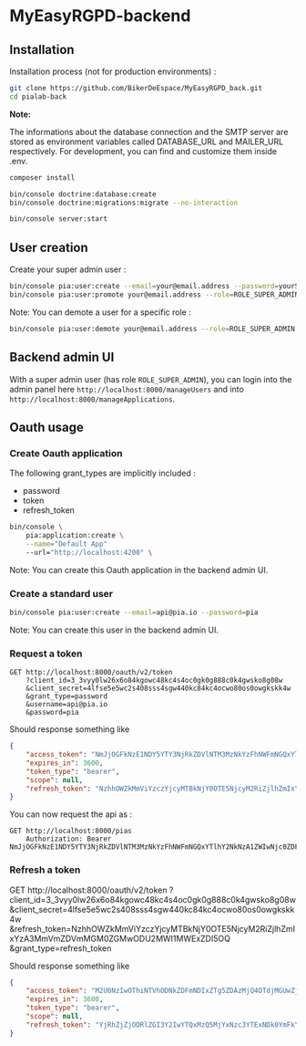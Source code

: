 # MyEasyRGPD-backend

## Installation

Installation process (not for production environments) :

```bash
git clone https://github.com/BikerDeEspace/MyEasyRGPD_back.git
cd pialab-back
```

**Note:**

The informations about the database connection and the SMTP server are stored as environment variables called DATABASE_URL and MAILER_URL respectively. For development, you can find and customize them inside .env.

```bash
composer install

bin/console doctrine:database:create
bin/console doctrine:migrations:migrate --no-interaction

bin/console server:start
```

## User creation

Create your super admin user :

```bash
bin/console pia:user:create --email=your@email.address --password=yourSecretPassword
bin/console pia:user:promote your@email.address --role=ROLE_SUPER_ADMIN
```

Note: You can demote a user for a specific role :

```bash
bin/console pia:user:demote your@email.address --role=ROLE_SUPER_ADMIN
```

## Backend admin UI

With a super admin user (has role `ROLE_SUPER_ADMIN`), you can login into the admin panel here `http://localhost:8000/manageUsers` and into `http://localhost:8000/manageApplications`.

## Oauth usage

### Create Oauth application

The following  grant_types are implicitly included :

- password
- token
- refresh_token

```bash
bin/console \
    pia:application:create \
    --name="Default App"
    --url="http://localhost:4200" \
```

Note: You can create this Oauth application in the backend admin UI.

### Create a standard user

```bash
bin/console pia:user:create --email=api@pia.io --password=pia
```

Note: You can create this user in the backend admin UI.

### Request a token

```http
GET http://localhost:8000/oauth/v2/token
    ?client_id=3_3vyy0lw26x6o84kgowc48kc4s4oc0gk0g888c0k4gwsko8g08w
    &client_secret=4lfse5e5wc2s408sss4sgw440kc84kc4ocwo80os0owgkskk4w
    &grant_type=password
    &username=api@pia.io
    &password=pia
```

Should response something like

```json
{
    "access_token": "NmJjOGFkNzE1NDY5YTY3NjRkZDVlNTM3MzNkYzFhNWFmNGQxYTlhY2NkNzA1ZWIwNjc0ZDFhYWEwMDJiMzdmMQ",
    "expires_in": 3600,
    "token_type": "bearer",
    "scope": null,
    "refresh_token": "NzhhOWZkMmViYzczYjcyMTBkNjY0OTE5NjcyM2RiZjlhZmIxYzA3MmVmZDVmMGM0ZGMwODU2MWI1MWExZDI5OQ"
}
```

You can now request the api as :

```http
GET http://localhost:8000/pias
    Authorization: Bearer NmJjOGFkNzE1NDY5YTY3NjRkZDVlNTM3MzNkYzFhNWFmNGQxYTlhY2NkNzA1ZWIwNjc0ZDFhYWEwMDJiMzdmMQ
```

### Refresh a token

GET http://localhost:8000/oauth/v2/token
    ?client_id=3_3vyy0lw26x6o84kgowc48kc4s4oc0gk0g888c0k4gwsko8g08w
    &client_secret=4lfse5e5wc2s408sss4sgw440kc84kc4ocwo80os0owgkskk4w
    &refresh_token=NzhhOWZkMmViYzczYjcyMTBkNjY0OTE5NjcyM2RiZjlhZmIxYzA3MmVmZDVmMGM0ZGMwODU2MWI1MWExZDI5OQ
    &grant_type=refresh_token

Should response something like

```json
{
    "access_token": "M2U0NzIwOThiNTVhODNkZDFmNDIxZTg5ZDAzMjQ4OTdjMGUwZjMyMzA1NTVhYWRiYTM4Yzc5MDY4ZGI0NzdiMw",
    "expires_in": 3600,
    "token_type": "bearer",
    "scope": null,
    "refresh_token": "YjRhZjZjODRlZGI3Y2IwYTQxMzQ5MjYxNzc3YTExNDk0YmFkY2RmMDQxODEwYzU2ZmNjNDE1OTg0NGQwY2UwYw"
}
```
